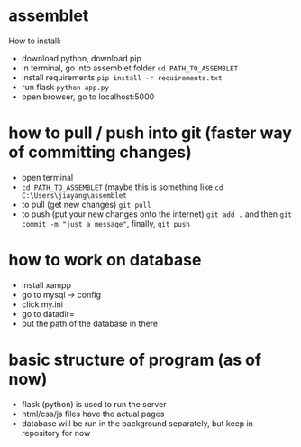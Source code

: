 # assemblet

How to install:
- download python, download pip
- in terminal, go into assemblet folder `cd PATH_TO_ASSEMBLET`
- install requirements `pip install -r requirements.txt`
- run flask `python app.py`
- open browser, go to localhost:5000

# how to pull / push into git (faster way of committing changes)
- open terminal
- `cd PATH_TO_ASSEMBLET` (maybe this is something like `cd C:\Users\jiayang\assemblet`
- to pull (get new changes) `git pull`
- to push (put your new changes onto the internet) `git add .` and then `git commit -m "just a message"`, finally, `git push`


# how to work on database
- install xampp
- go to mysql -> config 
- click my.ini
- go to datadir=
- put the path of the database in there

# basic structure of program (as of now)

- flask (python) is used to run the server
- html/css/js files have the actual pages
- database will be run in the background separately, but keep in repository for now

